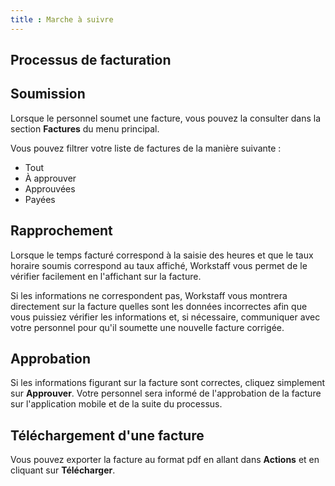 ```yaml
---
title : Marche à suivre
---
```


## Processus de facturation

## Soumission

Lorsque le personnel soumet une facture, vous pouvez la consulter dans la section **Factures** du menu principal.

Vous pouvez filtrer votre liste de factures de la manière suivante :
- Tout
- À approuver
- Approuvées
- Payées

## Rapprochement

Lorsque le temps facturé correspond à la saisie des heures et que le taux horaire soumis correspond au taux affiché, Workstaff vous permet de le vérifier facilement en l'affichant sur la facture.

Si les informations ne correspondent pas, Workstaff vous montrera directement sur la facture quelles sont les données incorrectes afin que vous puissiez vérifier les informations et, si nécessaire, communiquer avec votre personnel pour qu'il soumette une nouvelle facture corrigée.

## Approbation

Si les informations figurant sur la facture sont correctes, cliquez simplement sur **Approuver**. Votre personnel sera informé de l'approbation de la facture sur l'application mobile et de la suite du processus.

## Téléchargement d'une facture

Vous pouvez exporter la facture au format pdf en allant dans **Actions** et en cliquant sur **Télécharger**.
